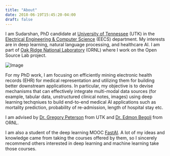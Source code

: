 ```yaml
---
title: "About"
date: 2018-06-19T15:45:20-04:00
draft: false 
---
```

I am Sudarshan, PhD candidate at [University of Tennessee](https://utk.edu/) (UTK) in the [Electrical Engineering & Computer Science](https://www.eecs.utk.edu/) (EECS) department. My interests are in deep learning, natural language processing, and healthcare AI. I am part of [Oak Ridge National Laboratory](https://www.ornl.gov/) (ORNL) where I work on the Open Source Lab project.

![Image](/img/me.jpg)

For my PhD work, I am focusing on efficiently mining electronic health records (EHR) for medical representation and utilizing them for building better downstream applications. In particular, my objective is to devise mechanisms that can effectively integrate multi-modal data sources (for example, tabular data, unstructured clinical notes, images) using deep learning techqniues to build end-to-end medical AI applications such as mortality prediction, probability of re-admission, length of
hospital stay etc.

I am advised by [Dr. Gregory Peterson](https://www.eecs.utk.edu/people/faculty/gdp/) from UTK and [Dr. Edmon Begoli](https://www.ornl.gov/staff-profile/edmon-begoli) from ORNL.

I am also a student of the deep learning MOOC [FastAI](fast.ai). A lot of my ideas and knowledge came from taking the courses offered by them, so I sincerely recommend others interested in deep learning and machine learning take those courses.

